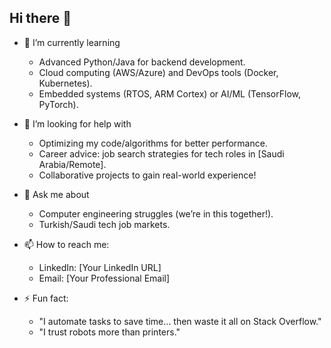 ## Hi there 👋
- 🌱 I’m currently learning
  - Advanced Python/Java for backend development.
  - Cloud computing (AWS/Azure) and DevOps tools (Docker, Kubernetes).
  - Embedded systems (RTOS, ARM Cortex) or AI/ML (TensorFlow, PyTorch).
  
- 🤔 I’m looking for help with
  - Optimizing my code/algorithms for better performance.
  - Career advice: job search strategies for tech roles in [Saudi Arabia/Remote].
  - Collaborative projects to gain real-world experience!
- 💬 Ask me about
  - Computer engineering struggles (we’re in this together!).
  - Turkish/Saudi tech job markets.
- 📫 How to reach me:
  - LinkedIn: [Your LinkedIn URL]
  - Email: [Your Professional Email]
  
- ⚡ Fun fact:
  - "I automate tasks to save time… then waste it all on Stack Overflow."
  - "I trust robots more than printers."
<!--
**Ammarjamous/ammarjamous** is a ✨ _special_ ✨ repository because its `README.md` (this file) appears on your GitHub profile.

Here are some ideas to get you started:

- 🔭 I’m currently working on ...
- 🌱 I’m currently learning ...
- 👯 I’m looking to collaborate on ...
- 🤔 I’m looking for help with ...
- 💬 Ask me about ...
- 📫 How to reach me: ...
- 😄 Pronouns: ...
- ⚡ Fun fact: ...
-->
